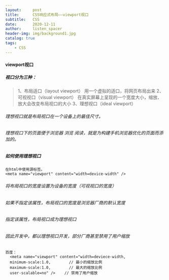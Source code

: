 ```yaml
---
layout:     post
title:      CSS响应式布局——viewport视口
subtitle:   CSS
date:       2020-12-11
author:     listen_spacer
header-img: img/background1.jpg
catalog: true
tags:
    - CSS
---
```

#### viewport视口
##### 视口分为三种：

> 1、布局适口（layout viewport）  用一个虚拟的适口，将网页布局出来
> 2、可视视口（visual viewport）    在真实屏幕上呈现的一个宽度大小，缩放、放大会改变布局视口的大小
> 3、理想视口（ideal viewport）

###### 理想视口就是布局视口在一个设备上的最佳尺寸。
###### 理想视口下的页面便于浏览器 浏览 阅读，就是为构建手机浏览器优化的页面而添加的。

##### 如何使用理想视口

```
在html中使用源标签。
<meta name="viewport" content="width=device-width" />
```

###### 将布局视口的宽度设置为设备的宽度（可视视口的宽度）
###### 如果不指定该属性，布局视口的宽度是浏览器厂商的默认宽度
###### 指定该属性，布局视口成为理想视口
###### 因此开发中，都以理想视口开发，部分厂商甚至禁用了用户缩放

```
百度：
  <meta name="viewport" content="width=deviece-width,
  minimum-scale:1.0,        // 最小的缩放比例
  maximum-scale:1.0,        // 最大的缩放比例
  user-scalable=no" />    // 禁用了用户缩放
```